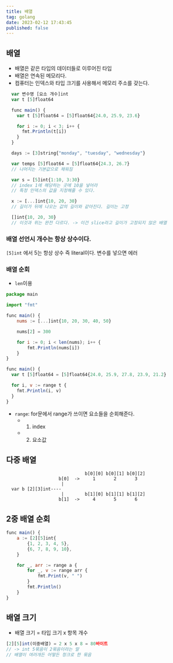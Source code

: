 ```yaml
---
title: 배열
tag: golang
date: 2023-02-12 17:43:45
published: false
---
```


## 배열
- 배열은 같은 타입의 데이터들로 이루어진 타입
- 배열은 연속된 메모리다.
- 컴퓨터는 인덱스와 타입 크기를 사용해서 메모리 주소를 갖는다.

```js
  var 변수명 [요소 개수]int
  var t [5]float64

  func main() {
    var t [5]float64 = [5]float64{24.0, 25.9, 23.6}

    for i := 0; i < 3; i++ {
      fmt.Println(t[i])
    }
  }

  days := [3]string{"monday", "tuesday", "wednesday"}

  var temps [5]float64 = [5]float64{24.3, 26.7}
  // 나머지는 기본값으로 채워짐

  var s = [5]int{1:10, 3:30}
  // index 1에 해당하는 곳에 10을 넣어라
  // 특정 인덱스의 값을 지정해줄 수 있다.

  x := [...]int{10, 20, 30}
  // 길이가 뒤에 나오는 값의 길이와 같아진다. 길이는 고정

  []int{10, 20, 30}
  // 이것과 위는 완전 다르다. -> 이건 slice라고 길이가 고정되지 않은 배열
```

### 배열 선언시 개수는 항상 상수이다.
`[5]int` 에서 5는 항상 상수 즉 literal이다. 변수를 넣으면 에러


### 배열 순회
- `len`이용

```js
package main

import "fmt"

func main() {
	nums := [...]int{10, 20, 30, 40, 50}

	nums[2] = 300

	for i := 0; i < len(nums); i++ {
		fmt.Println(nums[i])
	}
}
```

```js
func main() {
  var t [5]float64 = [5]float64{24.0, 25.9, 27.8, 23.9, 21.2}

  for i, v := range t {
    fmt.Println(i, v)
  }
}
```
- `range`: for문에서 range가 쓰이면 요소들을 순회해준다.
  - 1. index
  - 2. 요소값

## 다중 배열
```
                              b[0][0] b[0][1] b[0][2]
                    b[0]  ->     1       2       3
                     |
  var b [2][3]int----
                     |        b[1][0] b[1][1] b[1][2]
                    b[1]  ->     4       5       6
```

## 2중 배열 순회
```js
func main() {
	a := [2][5]int{
		{1, 2, 3, 4, 5},
		{6, 7, 8, 9, 10},
	}

	for _, arr := range a {
		for _, v := range arr {
			fmt.Print(v, " ")
		}
		fmt.Println()
	}
}
```

## 배열 크기
- 배열 크기 = 타입 크기 x 항목 개수

```js
[2][5]int(이중배열) = 2 x 5 x 8 = 80바이트
// -> int 5묶음이 2묶음이라는 말
// 배열이 여러개든 어떻든 청크로 한 묶음
```
